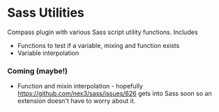 Sass Utilities
==============

Compass plugin with various Sass script utility functions. Includes 

* Functions to test if a variable, mixing and function exists
* Variable interpolation

### Coming (maybe!)

* Function and mixin interpolation - hopefully https://github.com/nex3/sass/issues/626 gets into Sass soon so an extension doesn't have to worry about it.